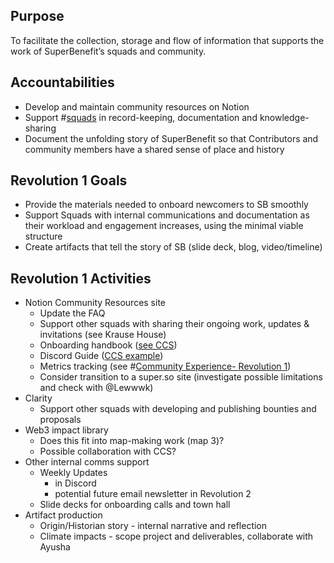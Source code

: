 ## Purpose
To facilitate the collection, storage and flow of information that supports the work of SuperBenefit’s squads and community.
## Accountabilities
- Develop and maintain community resources on Notion
- Support #[squads](/notes/archive/clarity/Tags/squads.md) in record-keeping, documentation and knowledge-sharing
- Document the unfolding story of SuperBenefit so that Contributors and community members have a shared sense of place and history


## Revolution 1 Goals
- Provide the materials needed to onboard newcomers to SB smoothly
- Support Squads with internal communications and documentation as their workload and engagement increases, using the minimal viable structure
- Create artifacts that tell the story of SB (slide deck, blog, video/timeline) 


## Revolution 1 Activities
- Notion Community Resources site
	- Update the FAQ
	- Support other squads with sharing their ongoing work, updates & invitations (see Krause House)
	- Onboarding handbook ([see CCS](https://www.notion.so/cryptosociety/CCS-Member-Handbook-bd533f8f34c94dac8bf5d68504a25d11))
	- Discord Guide ([CCS example](https://app.clarity.so/superbenefit/work/196))
	- Metrics tracking (see #[Community Experience- Revolution 1](Community%20Experience-%20Revolution%201))
	- Consider transition to a super.so site (investigate possible limitations and check with @Lewwwk)
- Clarity
	- Support other squads with developing and publishing bounties and proposals
- Web3 impact library
	- Does this fit into map-making work (map 3)?
	- Possible collaboration with CCS?
- Other internal comms support
	- Weekly Updates
		- in Discord
		- potential future email newsletter in Revolution 2
	- Slide decks for onboarding calls and town hall
- Artifact production
	- Origin/Historian story - internal narrative and reflection
	- Climate impacts - scope project and deliverables, collaborate with Ayusha
